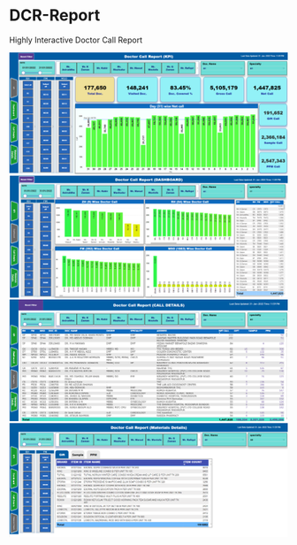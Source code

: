 # DCR-Report
Highly Interactive Doctor Call Report

![alt text](https://github.com/RoyelBee/DCR-Report/blob/main/DCR_KPI.png)
![alt text](https://github.com/RoyelBee/DCR-Report/blob/main/DCR_Dashboard.png)
![alt text](https://github.com/RoyelBee/DCR-Report/blob/main/DCR_call.png)
![alt text](https://github.com/RoyelBee/DCR-Report/blob/main/DCR_materials.png)
